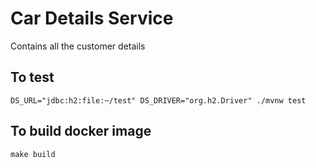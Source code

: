 # Car Details Service
Contains all the customer details

## To test
`DS_URL="jdbc:h2:file:~/test" DS_DRIVER="org.h2.Driver" ./mvnw test`

## To build docker image
`make build`
